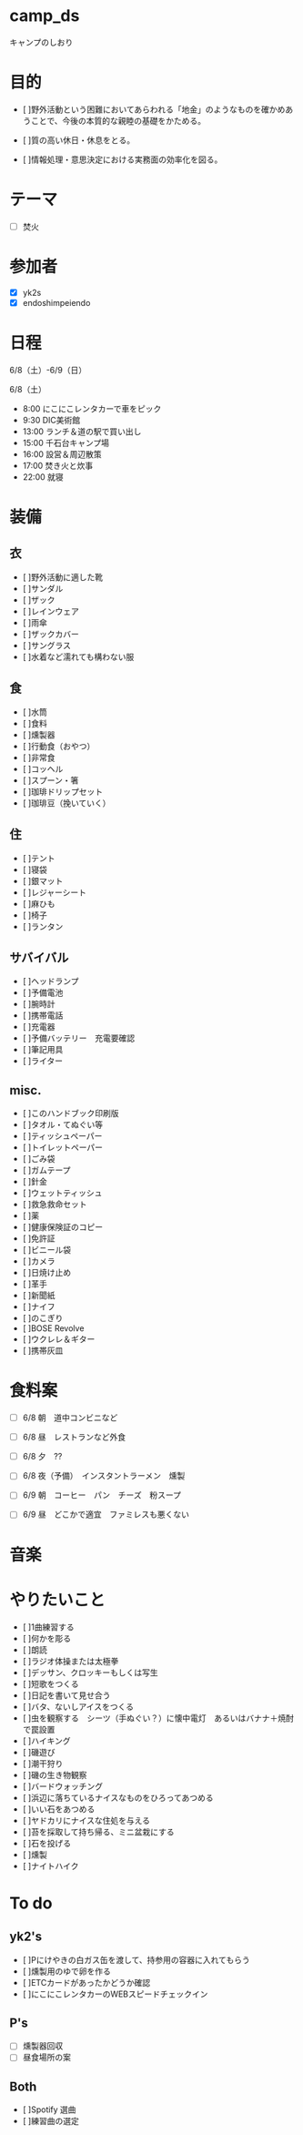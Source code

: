 # camp_ds
キャンプのしおり

# 目的
- [ ]野外活動という困難においてあらわれる「地金」のようなものを確かめあうことで、今後の本質的な親睦の基礎をかためる。

- [ ]質の高い休日・休息をとる。

- [ ]情報処理・意思決定における実務面の効率化を図る。

# テーマ
- [ ] 焚火

# 参加者
- [x] yk2s
- [x] endoshimpeiendo

# 日程
6/8（土）-6/9（日）

6/8（土）
- 8:00 にこにこレンタカーで車をピック
- 9:30 DIC美術館
- 13:00 ランチ＆道の駅で買い出し
- 15:00 千石台キャンプ場
- 16:00 設営＆周辺散策
- 17:00 焚き火と炊事
- 22:00 就寝

# 装備
## 衣
- [ ]野外活動に適した靴
- [ ]サンダル
- [ ]ザック
- [ ]レインウェア
- [ ]雨傘
- [ ]ザックカバー
- [ ]サングラス
- [ ]水着など濡れても構わない服

## 食
- [ ]水筒
- [ ]食料
- [ ]燻製器
- [ ]行動食（おやつ）
- [ ]非常食
- [ ]コッヘル
- [ ]スプーン・箸
- [ ]珈琲ドリップセット
- [ ]珈琲豆（挽いていく）

## 住
- [ ]テント
- [ ]寝袋
- [ ]銀マット
- [ ]レジャーシート
- [ ]麻ひも
- [ ]椅子
- [ ]ランタン

## サバイバル
- [ ]ヘッドランプ
- [ ]予備電池
- [ ]腕時計
- [ ]携帯電話
- [ ]充電器
- [ ]予備バッテリー　充電要確認
- [ ]筆記用具
- [ ]ライター

## misc.
- [ ]このハンドブック印刷版
- [ ]タオル・てぬぐい等
- [ ]ティッシュペーパー
- [ ]トイレットペーパー
- [ ]ごみ袋
- [ ]ガムテープ
- [ ]針金
- [ ]ウェットティッシュ
- [ ]救急救命セット
- [ ]薬
- [ ]健康保険証のコピー
- [ ]免許証
- [ ]ビニール袋
- [ ]カメラ
- [ ]日焼け止め
- [ ]革手
- [ ]新聞紙
- [ ]ナイフ
- [ ]のこぎり
- [ ]BOSE Revolve
- [ ]ウクレレ＆ギター
- [ ]携帯灰皿


# 食料案

- [ ] 6/8 朝　道中コンビニなど

- [ ] 6/8 昼　レストランなど外食

- [ ] 6/8 夕　??

- [ ] 6/8 夜（予備）　インスタントラーメン　燻製

- [ ] 6/9 朝　コーヒー　パン　チーズ　粉スープ

- [ ] 6/9 昼　どこかで適宜　ファミレスも悪くない

# 音楽

# やりたいこと
- [ ]1曲練習する
- [ ]何かを彫る
- [ ]朗読
- [ ]ラジオ体操または太極拳
- [ ]デッサン、クロッキーもしくは写生
- [ ]短歌をつくる
- [ ]日記を書いて見せ合う
- [ ]バタ、ないしアイスをつくる
- [ ]虫を観察する　シーツ（手ぬぐい？）に懐中電灯　あるいはバナナ＋焼酎で罠設置
- [ ]ハイキング
- [ ]磯遊び
- [ ]潮干狩り
- [ ]磯の生き物観察
- [ ]バードウォッチング
- [ ]浜辺に落ちているナイスなものをひろってあつめる
- [ ]いい石をあつめる
- [ ]ヤドカリにナイスな住処を与える
- [ ]苔を採取して持ち帰る、ミニ盆栽にする
- [ ]石を投げる
- [ ]燻製
- [ ]ナイトハイク

# To do
## yk2's
- [ ]Pにけやきの白ガス缶を渡して、持参用の容器に入れてもらう
- [ ]燻製用のゆで卵を作る
- [ ]ETCカードがあったかどうか確認
- [ ]にこにこレンタカーのWEBスピードチェックイン

## P's
- [ ] 燻製器回収
- [ ] 昼食場所の案

## Both
- [ ]Spotify 選曲
- [ ]練習曲の選定
